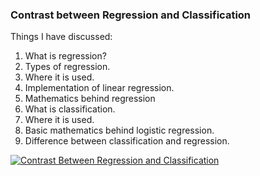 ### Contrast between Regression and Classification
Things I have discussed:
1. What is regression?
2. Types of regression.
3. Where it is used.
4. Implementation of linear regression.
5. Mathematics behind regression
6. What is classification.
7. Where it is used.
8. Basic mathematics behind logistic regression.
9. Difference between classification and regression.

[![Contrast Between Regression and Classification](https://i.imgur.com/biYd8k0.png)](https://drive.google.com/file/d/17JOyrIucSniMLmMPs03Sh7GT_uw8X34V/view?usp=sharing)

